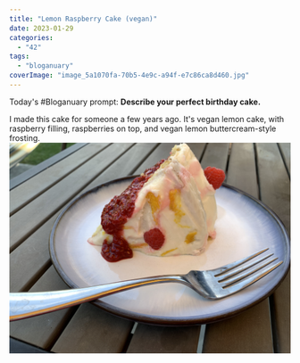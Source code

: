 ```yaml
---
title: "Lemon Raspberry Cake (vegan)"
date: 2023-01-29
categories: 
  - "42"
tags: 
  - "bloganuary"
coverImage: "image_5a1070fa-70b5-4e9c-a94f-e7c86ca8d460.jpg"
---
```


Today's #Bloganuary prompt: **Describe your perfect birthday cake.**

I made this cake for someone a few years ago. It's vegan lemon cake, with raspberry filling, raspberries on top, and vegan lemon buttercream-style frosting.![](images/img_7810.jpg)
